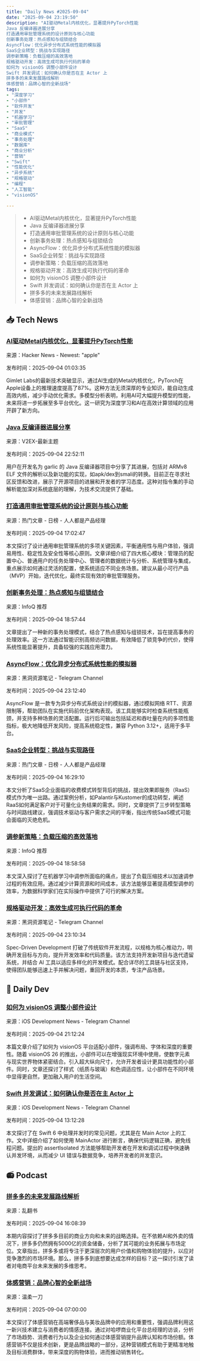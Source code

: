 ```yaml
---
title: "Daily News #2025-09-04"
date: "2025-09-04 23:19:50"
description: "AI驱动Metal内核优化，显著提升PyTorch性能
Java 反编译器进展分享
打造通用审批管理系统的设计原则与核心功能
创新事务处理：热点感知与组锁结合
AsyncFlow：优化异步分布式系统性能的模拟器
SaaS企业转型：挑战与实现路径
调参新策略：负载压缩的高效落地
规格驱动开发：高效生成可执行代码的革命
如何为 visionOS 调整小部件设计
Swift 并发调试：如何确认你是否在主 Actor 上
拼多多的未来发展路线解析
体感营销：品牌心智的全新战场"
tags: 
- "深度学习"
- "小部件"
- "软件开发"
- "并发"
- "机器学习"
- "审批管理"
- "SaaS"
- "商业模式"
- "事务处理"
- "数据库"
- "商业分析"
- "营销"
- "Swift"
- "性能优化"
- "异步系统"
- "规格驱动"
- "编程"
- "人工智能"
- "visionOS"

---
```


> - AI驱动Metal内核优化，显著提升PyTorch性能
> - Java 反编译器进展分享
> - 打造通用审批管理系统的设计原则与核心功能
> - 创新事务处理：热点感知与组锁结合
> - AsyncFlow：优化异步分布式系统性能的模拟器
> - SaaS企业转型：挑战与实现路径
> - 调参新策略：负载压缩的高效落地
> - 规格驱动开发：高效生成可执行代码的革命
> - 如何为 visionOS 调整小部件设计
> - Swift 并发调试：如何确认你是否在主 Actor 上
> - 拼多多的未来发展路线解析
> - 体感营销：品牌心智的全新战场

## 📥 Tech News

### [AI驱动Metal内核优化，显著提升PyTorch性能](https://gimletlabs.ai/blog/ai-generated-metal-kernels)

来源：Hacker News - Newest: "apple"

发布时间：2025-09-04 01:03:35

Gimlet Labs的最新技术突破显示，通过AI生成的Metal内核优化，PyTorch在Apple设备上的推理速度提高了87%。这种方法无须深厚的专业知识，能自动生成高效内核，减少手动优化需求。多模型分析表明，利用AI可大幅提升模型的性能，未来将进一步拓展至多平台优化。这一研究为深度学习和AI在高效计算领域的应用开辟了新方向。

### [Java 反编译器进展分享](https://www.v2ex.com/t/1157182)

来源：V2EX-最新主题

发布时间：2025-09-04 22:52:11

用户在开发名为 garlic 的 Java 反编译器项目中分享了其进展，包括对 ARMv8 ELF 文件的解析以及新功能的实现，如apk/dex到smali的转换。目前正在寻求社区反馈和改进，展示了开源项目的进展和开发者的学习态度。这种对指令集的手动解析能加深对系统底层的理解，为技术交流提供了基础。

### [打造通用审批管理系统的设计原则与核心功能](https://www.woshipm.com/pd/6264589.html)

来源：热门文章 - 日榜 - 人人都是产品经理

发布时间：2025-09-04 17:02:47

本文探讨了设计通用审批管理系统的多项关键因素，平衡通用性与用户体验，强调易用性、稳定性及安全性等核心原则。文章详细介绍了四大核心模块：管理员的配置中心、普通用户的任务处理中心、管理者的数据统计与分析、系统管理与集成，重点展示如何通过灵活的配置，使系统适应不同业务场景。建议从最小可行产品（MVP）开始，迭代优化，最终实现有效的审批管理服务。

### [创新事务处理：热点感知与组锁结合](https://www.infoq.cn/article/H6ABTtFfTyR9OqVmhPYB)

来源：InfoQ 推荐

发布时间：2025-09-04 18:57:44

文章提出了一种新的事务处理模式，结合了热点感知与组锁技术，旨在提高事务的处理效率。这一方法通过智能识别高频访问数据，有效降低了锁竞争的代价，使得系统性能显著提升，具备较强的实践应用潜力。

### [AsyncFlow：优化异步分布式系统性能的模拟器](https://t.me/piracy6/32335)

来源：黑洞资源笔记 - Telegram Channel

发布时间：2025-09-04 23:12:40

AsyncFlow 是一款专为异步分布式系统设计的模拟器，通过模拟网络 RTT、资源限制等，帮助团队在实施代码前优化架构表现。该工具能够实时检查系统性能瓶颈，并支持多种场景的灵活配置。运行后可输出包括延迟和吞吐量在内的多项性能指标，极大地降低开发风险，提高系统稳定性，兼容 Python 3.12+，适用于多平台。

### [SaaS企业转型：挑战与实现路径](https://www.woshipm.com/it/6264592.html)

来源：热门文章 - 日榜 - 人人都是产品经理

发布时间：2025-09-04 16:29:10

本文分析了SaaS企业面临的收费模式转型背后的挑战，提出效果即服务（RaaS）模式作为唯一出路。通过案例分析，如Palantir与Kustomer的成功转型，阐述RaaS如何满足客户对于可量化业务结果的需求。同时，文章提供了三步转型策略与时间路线建议，强调技术驱动与客户需求之间的平衡，指出传统SaaS模式可能会面临的灭绝危机。

### [调参新策略：负载压缩的高效落地](https://www.infoq.cn/article/ijVdqhv4EulY3Jud6yi4)

来源：InfoQ 推荐

发布时间：2025-09-04 18:58:58

本文深入探讨了在机器学习中调参所面临的痛点，提出了负载压缩技术以加速调参过程的有效应用。通过减少计算资源和时间成本，该方法能够显著提高模型调参的效率，为数据科学家们在实际操作中提供了可行的解决方案。

### [规格驱动开发：高效生成可执行代码的革命](https://t.me/piracy6/32332)

来源：黑洞资源笔记 - Telegram Channel

发布时间：2025-09-04 23:10:34

Spec-Driven Development 打破了传统软件开发流程，以规格为核心推动力，明确开发目标与方向，提升开发效率和代码质量。该方法支持开发新项目与迭代遗留系统，并结合 AI 工具以适应多样化的开发模式。配合详尽的工具链与社区支持，使得团队能够迅速上手并解决问题，重回开发的本质，专注产品场景。

## 💾 Daily Dev

### [如何为 visionOS 调整小部件设计](https://www.createwithswift.com/adapting-your-widgets-for-visionos/)

来源：iOS Development News - Telegram Channel

发布时间：2025-09-04 21:12:24

本篇文章介绍了如何为 visionOS 平台适配小部件，强调布局、字体和深度的重要性。随着 visionOS 26 的推出，小部件可以在增强现实环境中使用，使数字元素与现实世界物体紧密结合。引入超大纵向尺寸，允许开发者设计更具功能性的小部件。同时，文章还探讨了样式（纸质与玻璃）和色调适应性，让小部件在不同环境中显得更自然，更加融入用户的生活空间。

### [Swift 并发调试：如何确认你是否在主 Actor 上](https://www.swiftyplace.com/blog/debugging-swift-concurrency)

来源：iOS Development News - Telegram Channel

发布时间：2025-09-04 13:12:28

本文探讨了在 Swift 6 中处理并发时的常见问题，尤其是在 Main Actor 上的工作。文中详细介绍了如何使用 MainActor 进行断言，确保代码逻辑正确，避免线程问题。提出的 assertIsolated 方法能够帮助开发者在开发和调试过程中快速确认并发环境，从而减少 UI 错误与数据竞争，培养开发者的并发意识。

## 📻 Podcast

### [拼多多的未来发展路线解析](https://www.xiaoyuzhoufm.com/episode/68b9476197178f08ee3cfc7f)

来源：乱翻书

发布时间：2025-09-04 16:08:39

本期内容探讨了拼多多目前的商业方向和未来的战略选择。在不依赖AI和外卖的情况下，拼多多仍然拥有5000亿的资金储备，分析了其可能的业务拓展与市场定位。文章指出，拼多多或将专注于更深层次的用户价值和购物体验的提升，以应对竞争激烈的市场环境。那么，拼多多到底想要达成怎样的目标？这一探讨引发了读者对电商平台未来发展的多维思考。

### [体感营销：品牌心智的全新战场](https://www.xiaoyuzhoufm.com/episode/68b81a195faf368659d69bc0)

来源：温柔一刀

发布时间：2025-09-04 07:00:00

本文探讨了体感营销在高端奢侈品与美妆品牌中的应用和重要性，强调品牌利用这一新兴技术建立与消费者的情感连接。通过对哈啰商业化平台总经理的访谈，分析了市场趋势、消费者行为以及企业如何通过体感营销提升品牌认知和市场份额。体感营销不仅是技术创新，更是品牌战略的一部分，这种营销模式有助于更精准地触及目标消费群体，带来深度的购物体验，进而推动销售转化。
